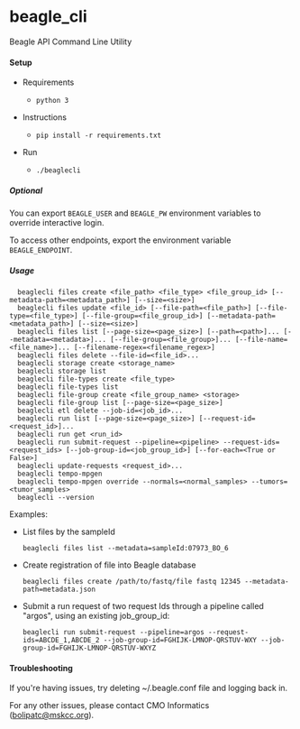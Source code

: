# beagle_cli
Beagle API Command Line Utility

#### Setup
- Requirements
  - `python 3`

- Instructions
  - `pip install -r requirements.txt`

- Run
  - `./beaglecli`


##### Optional

You can export `BEAGLE_USER` and `BEAGLE_PW` environment variables to override interactive login.

To access other endpoints, export the environment variable `BEAGLE_ENDPOINT`.


##### Usage
```
  beaglecli files create <file_path> <file_type> <file_group_id> [--metadata-path=<metadata_path>] [--size=<size>]
  beaglecli files update <file_id> [--file-path=<file_path>] [--file-type=<file_type>] [--file-group=<file_group_id>] [--metadata-path=<metadata_path>] [--size=<size>]
  beaglecli files list [--page-size=<page_size>] [--path=<path>]... [--metadata=<metadata>]... [--file-group=<file_group>]... [--file-name=<file_name>]... [--filename-regex=<filename_regex>]
  beaglecli files delete --file-id=<file_id>...
  beaglecli storage create <storage_name>
  beaglecli storage list
  beaglecli file-types create <file_type>
  beaglecli file-types list
  beaglecli file-group create <file_group_name> <storage>
  beaglecli file-group list [--page-size=<page_size>]
  beaglecli etl delete --job-id=<job_id>...
  beaglecli run list [--page-size=<page_size>] [--request-id=<request_id>]...
  beaglecli run get <run_id>
  beaglecli run submit-request --pipeline=<pipeline> --request-ids=<request_ids> [--job-group-id=<job_group_id>] [--for-each=<True or False>]
  beaglecli update-requests <request_id>...
  beaglecli tempo-mpgen
  beaglecli tempo-mpgen override --normals=<normal_samples> --tumors=<tumor_samples>
  beaglecli --version
```
 Examples:
- List files by the sampleId
  ```
  beaglecli files list --metadata=sampleId:07973_BO_6

  ```
- Create registration of file into Beagle database
  ```
  beaglecli files create /path/to/fastq/file fastq 12345 --metadata-path=metadata.json
  ```
- Submit a run request of two request Ids through a pipeline called "argos", using an existing job_group_id:
  ```
  beaglecli run submit-request --pipeline=argos --request-ids=ABCDE_1,ABCDE_2 --job-group-id=FGHIJK-LMNOP-QRSTUV-WXY --job-group-id=FGHIJK-LMNOP-QRSTUV-WXYZ
  ```

#### Troubleshooting

If you're having issues, try deleting ~/.beagle.conf file and logging back in.

For any other issues, please contact CMO Informatics (bolipatc@mskcc.org).
